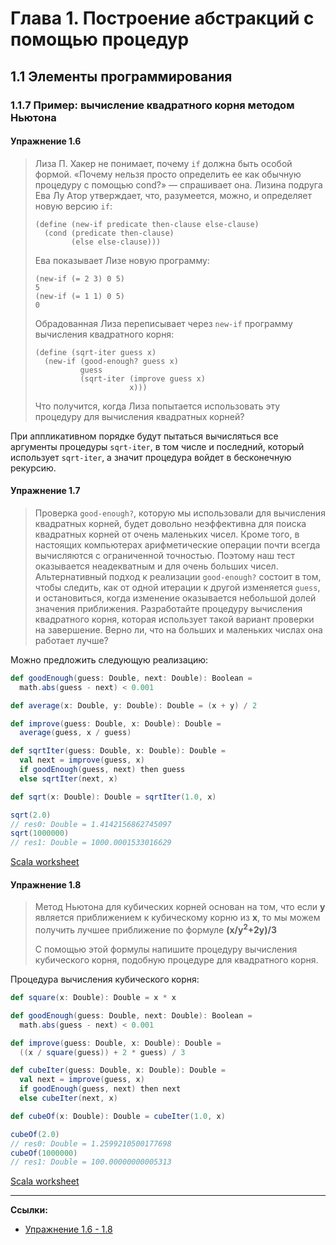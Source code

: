 # Глава 1. Построение абстракций с помощью процедур

## 1.1 Элементы программирования

### 1.1.7 Пример: вычисление квадратного корня методом Ньютона

#### Упражнение 1.6

> Лиза П. Хакер не понимает, почему `if` должна быть особой формой. 
> «Почему нельзя просто определить ее как обычную процедуру с помощью cond?» — спрашивает она. 
> Лизина подруга Ева Лу Атор утверждает, что, разумеется, можно, и определяет новую версию `if`:
> 
> ```
> (define (new-if predicate then-clause else-clause)
>   (cond (predicate then-clause)
>         (else else-clause)))
> ```
> 
> Ева показывает Лизе новую программу:
>
> ```
> (new-if (= 2 3) 0 5)
> 5
> (new-if (= 1 1) 0 5)
> 0
> ```
> 
> Обрадованная Лиза переписывает через `new-if` программу вычисления квадратного корня:
> 
> ```
> (define (sqrt-iter guess x)
>   (new-if (good-enough? guess x)
>           guess
>           (sqrt-iter (improve guess x)
>                      x)))
> ```
>
> Что получится, когда Лиза попытается использовать эту процедуру для вычисления квадратных корней?

При аппликативном порядке будут пытаться вычисляться все аргументы процедуры `sqrt-iter`, в том числе и последний,
который использует `sqrt-iter`, а значит процедура войдет в бесконечную рекурсию.

#### Упражнение 1.7

> Проверка `good-enough?`, которую мы использовали для вычисления квадратных корней, 
> будет довольно неэффективна для поиска квадратных корней от очень маленьких чисел. 
> Кроме того, в настоящих компьютерах арифметические операции почти всегда вычисляются с ограниченной точностью. 
> Поэтому наш тест оказывается неадекватным и для очень больших чисел. 
> Альтернативный подход к реализации `good-enough?` состоит в том, чтобы следить, 
> как от одной итерации к другой изменяется `guess`, 
> и остановиться, когда изменение оказывается небольшой долей значения приближения. 
> Разработайте процедуру вычисления квадратного корня, которая использует такой вариант проверки на завершение. 
> Верно ли, что на больших и маленьких числах она работает лучше?

Можно предложить следующую реализацию:

```scala
def goodEnough(guess: Double, next: Double): Boolean = 
  math.abs(guess - next) < 0.001

def average(x: Double, y: Double): Double = (x + y) / 2

def improve(guess: Double, x: Double): Double =
  average(guess, x / guess)

def sqrtIter(guess: Double, x: Double): Double =
  val next = improve(guess, x)
  if goodEnough(guess, next) then guess
  else sqrtIter(next, x)

def sqrt(x: Double): Double = sqrtIter(1.0, x)

sqrt(2.0)
// res0: Double = 1.4142156862745097
sqrt(1000000) 
// res1: Double = 1000.0001533016629
```

[Scala worksheet](https://gitflic.ru/project/artemkorsakov/scalabook/blob?file=examples%2Fsrc%2Fmain%2Fscala%2Fbooks%2Fsicp%2FExercise1-7.worksheet.sc)

#### Упражнение 1.8

> Метод Ньютона для кубических корней основан на том, 
> что если **y** является приближением к кубическому корню из **x**, 
> то мы можем получить лучшее приближение по формуле
> **(x/y<sup>2</sup>+2y)/3**
> 
> С помощью этой формулы напишите процедуру вычисления кубического корня, подобную процедуре для квадратного корня. 

Процедура вычисления кубического корня:

```scala
def square(x: Double): Double = x * x

def goodEnough(guess: Double, next: Double): Boolean = 
  math.abs(guess - next) < 0.001

def improve(guess: Double, x: Double): Double =
  ((x / square(guess)) + 2 * guess) / 3

def cubeIter(guess: Double, x: Double): Double =
  val next = improve(guess, x)
  if goodEnough(guess, next) then next
  else cubeIter(next, x)

def cubeOf(x: Double): Double = cubeIter(1.0, x)

cubeOf(2.0)
// res0: Double = 1.2599210500177698
cubeOf(1000000)
// res1: Double = 100.00000000005313 
```

[Scala worksheet](https://gitflic.ru/project/artemkorsakov/scalabook/blob?file=examples%2Fsrc%2Fmain%2Fscala%2Fbooks%2Fsicp%2FExercise1-8.worksheet.sc)

---

**Ссылки:**

- [Упражнение 1.6 - 1.8](https://web.mit.edu/6.001/6.037/sicp.pdf#page=60)
